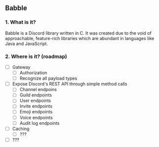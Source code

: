 ## Babble

### 1. What is it?

Babble is a Discord library written in C. It was created due to the void of
approachable, feature-rich libraries which are abundant in languages like Java
and JavaScript.

### 2. Where is it? (roadmap)

- [ ] Gateway
	- [ ] Authorization
	- [ ] Recognize all payload types
- [ ] Expose Discord's REST API through simple method calls
	- [ ] Channel endpoins
	- [ ] Guild endpoints
	- [ ] User endpoints
	- [ ] Invite endpoints
	- [ ] Emoji endpoints
	- [ ] Voice endpoints
	- [ ] Audit log endpoints
- [ ] Caching
	- [ ] ???
- [ ] ???

